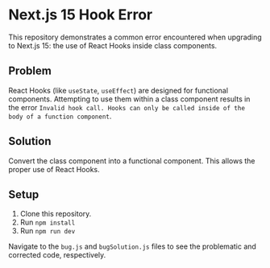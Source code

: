 # Next.js 15 Hook Error

This repository demonstrates a common error encountered when upgrading to Next.js 15:  the use of React Hooks inside class components.

## Problem

React Hooks (like `useState`, `useEffect`) are designed for functional components.  Attempting to use them within a class component results in the error `Invalid hook call. Hooks can only be called inside of the body of a function component`. 

## Solution

Convert the class component into a functional component.  This allows the proper use of React Hooks.

## Setup

1. Clone this repository.
2. Run `npm install`
3. Run `npm run dev`

Navigate to the `bug.js` and `bugSolution.js` files to see the problematic and corrected code, respectively.